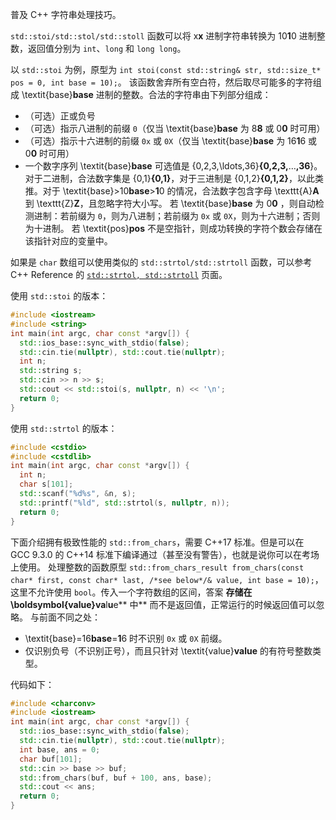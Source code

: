 普及 C++ 字符串处理技巧。

`std::stoi/std::stol/std::stoll` 函数可以将 x**x** 进制字符串转换为 10**1**0 进制整数，返回值分别为 `int`、`long` 和 `long long`。

以 `std::stoi` 为例，原型为 `int stoi(const std::string& str, std::size_t* pos = 0, int base = 10);`。
该函数舍弃所有空白符，然后取尽可能多的字符组成 \textit{base}**base** 进制的整数。合法的字符串由下列部分组成：

* （可选）正或负号
* （可选）指示八进制的前缀 `0`（仅当 \textit{base}**base** 为 8**8** 或 0**0** 时可用）
* （可选）指示十六进制的前缀 `0x` 或 `0X`（仅当 \textit{base}**base** 为 16**1**6 或 0**0** 时可用）
* 一个数字序列
  \textit{base}**base** 可选值是 \{0,2,3,\ldots,36\}**{**0**,**2**,**3**,**…**,**3**6**}。对于二进制，合法数字集是 \{0,1\}**{**0**,**1**}**，对于三进制是 \{0,1,2\}**{**0**,**1**,**2**}**，以此类推。对于 \textit{base}>10**base**>**1**0 的情况，合法数字包含字母 \texttt{A}**A** 到 \texttt{Z}**Z**，且忽略字符大小写。
  若 \textit{base}**base** 为 0**0** ，则自动检测进制：若前缀为 `0`，则为八进制；若前缀为 `0x` 或 `0X`，则为十六进制；否则为十进制。
  若 \textit{pos}**pos** 不是空指针，则成功转换的字符个数会存储在该指针对应的变量中。

如果是 `char` 数组可以使用类似的 `std::strtol/std::strtoll` 函数，可以参考 C++ Reference 的 [`std::strtol, std::strtoll`](https://zh.cppreference.com/w/cpp/string/byte/strtol) 页面。

使用 `std::stoi` 的版本：

```cpp
#include <iostream>
#include <string>
int main(int argc, char const *argv[]) {
  std::ios_base::sync_with_stdio(false);
  std::cin.tie(nullptr), std::cout.tie(nullptr);
  int n;
  std::string s;
  std::cin >> n >> s;
  std::cout << std::stoi(s, nullptr, n) << '\n';
  return 0;
}
```

使用 `std::strtol` 的版本：

```cpp
#include <cstdio>
#include <cstdlib>
int main(int argc, char const *argv[]) {
  int n;
  char s[101];
  std::scanf("%d%s", &n, s);
  std::printf("%ld", std::strtol(s, nullptr, n));
  return 0;
}
```

下面介绍拥有极致性能的 `std::from_chars`，需要 C++17 标准。但是可以在 GCC 9.3.0 的 C++14 标准下编译通过（甚至没有警告），也就是说你可以在考场上使用。
处理整数的函数原型 `std::from_chars_result from_chars(const char* first, const char* last, /*see below*/& value, int base = 10);`，这里不允许使用 `bool`。传入一个字符数组的区间，答案 **存储在 \boldsymbol{value}**v**a**l**u**e** 中** 而不是返回值，正常运行的时候返回值可以忽略。
与前面不同之处：

* \textit{base}=16**base**=**1**6 时不识别 `0x` 或 `0X` 前缀。
* 仅识别负号（不识别正号），而且只针对 \textit{value}**value** 的有符号整数类型。

代码如下：

```cpp
#include <charconv>
#include <iostream>
int main(int argc, char const *argv[]) {
  std::ios_base::sync_with_stdio(false);
  std::cin.tie(nullptr), std::cout.tie(nullptr);
  int base, ans = 0;
  char buf[101];
  std::cin >> base >> buf;
  std::from_chars(buf, buf + 100, ans, base);
  std::cout << ans;
  return 0;
}
```
